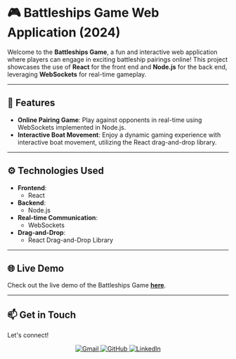 # 🎮 Battleships Game Web Application (2024)

Welcome to the **Battleships Game**, a fun and interactive web application where players can engage in exciting battleship pairings online! This project showcases the use of **React** for the front end and **Node.js** for the back end, leveraging **WebSockets** for real-time gameplay.

---

## 🚀 Features

- **Online Pairing Game**: Play against opponents in real-time using WebSockets implemented in Node.js.
- **Interactive Boat Movement**: Enjoy a dynamic gaming experience with interactive boat movement, utilizing the React drag-and-drop library.

---

## ⚙️ Technologies Used

- **Frontend**: 
  - React
- **Backend**: 
  - Node.js
- **Real-time Communication**: 
  - WebSockets
- **Drag-and-Drop**: 
  - React Drag-and-Drop Library

---

## 🌐 Live Demo

Check out the live demo of the Battleships Game [**here**](https://assafassa.github.io/battleships-game/).

---

## 📫 Get in Touch

Let's connect!

<p align="center">
  <a href="mailto:liel1939@gmail.com">
    <img src="https://img.icons8.com/bubbles/50/000000/gmail.png" alt="Gmail" />
  </a>
  <a href="https://github.com/lielbsh">
    <img src="https://img.icons8.com/bubbles/50/000000/github.png" alt="GitHub" />
  </a>
  <a href="https://www.linkedin.com/in/liel-benshmuel/">
    <img src="https://img.icons8.com/bubbles/50/000000/linkedin.png" alt="LinkedIn" />
  </a>
</p>
